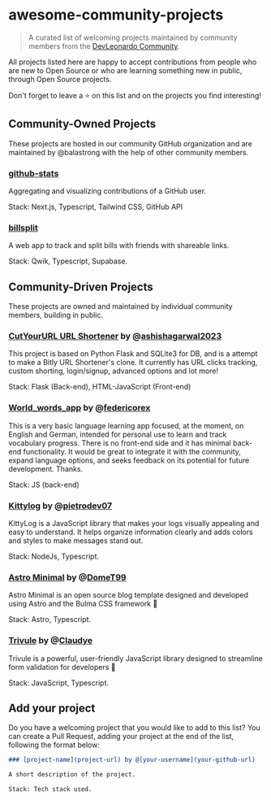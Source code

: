# awesome-community-projects

> A curated list of welcoming projects maintained by community members from the [DevLeonardo Community](https://github.com/DevLeonardoCommunity).

All projects listed here are happy to accept contributions from people who are new to Open Source or who are learning something new in public, through Open Source projects.

Don't forget to leave a ⭐️ on this list and on the projects you find interesting!

## Community-Owned Projects

These projects are hosted in our community GitHub organization and are maintained by @balastrong with the help of other community members.

### [github-stats](https://github.com/DevLeonardoCommunity/github-stats)

Aggregating and visualizing contributions of a GitHub user.

Stack: Next.js, Typescript, Tailwind CSS, GitHub API

### [billsplit](https://github.com/DevLeonardoCommunity/billsplit)

A web app to track and split bills with friends with shareable links.

Stack: Qwik, Typescript, Supabase.

## Community-Driven Projects

These projects are owned and maintained by individual community members, building in public.

### [CutYourURL URL Shortener](https://github.com/ashishagarwal2023/CutYourURL.git) by @[ashishagarwal2023](https://github.com/ashishagarwal2023)

This project is based on Python Flask and SQLite3 for DB, and is a attempt to make a Bitly URL Shortener's clone. It currently has URL clicks tracking, custom shorting, login/signup, advanced options and lot more!

Stack: Flask (Back-end), HTML-JavaScript (Front-end)

### [World_words_app](https://github.com/federicorex/World_words_app.git) by @[federicorex](https://github.com/federicorex)

This is a very basic language learning app focused, at the moment, on English and German, intended for personal use to learn and track vocabulary progress. There is no front-end side and it has minimal back-end functionality. It would be great to integrate it with the community, expand language options, and seeks feedback on its potential for future development. Thanks.

Stack: JS (back-end)

### [Kittylog](https://github.com/pietrodev07/kittylog) by @[pietrodev07](https://github.com/pietrodev07)

KittyLog is a JavaScript library that makes your logs visually appealing and easy to understand. It helps organize information clearly and adds colors and styles to make messages stand out.

Stack: NodeJs, Typescript.

### [Astro Minimal](https://github.com/DomeT99/astro-minimal) by @[DomeT99](https://github.com/DomeT99)

Astro Minimal is an open source blog template designed and developed using Astro and the Bulma CSS framework 🚀

Stack: Astro, Typescript.

### [Trivule](https://github.com/trivule/trivule) by @[Claudye](https://github.com/Claudye)

Trivule is a powerful, user-friendly JavaScript library designed to streamline form validation for developers 🚀

Stack: JavaScript, Typescript.

<!-- Add your project above this line -->

## Add your project

Do you have a welcoming project that you would like to add to this list? You can create a Pull Request, adding your project at the end of the list, following the format below:

```markdown
### [project-name](project-url) by @[your-username](your-github-url)

A short description of the project.

Stack: Tech stack used.
```
